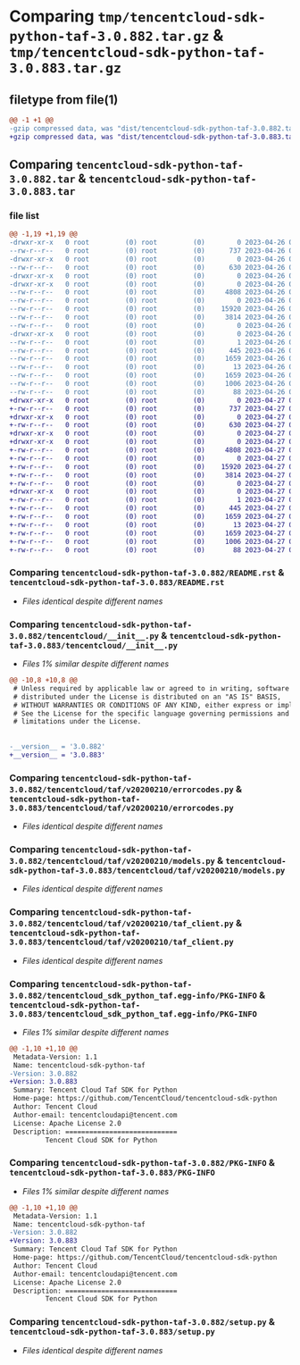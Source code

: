 # Comparing `tmp/tencentcloud-sdk-python-taf-3.0.882.tar.gz` & `tmp/tencentcloud-sdk-python-taf-3.0.883.tar.gz`

## filetype from file(1)

```diff
@@ -1 +1 @@
-gzip compressed data, was "dist/tencentcloud-sdk-python-taf-3.0.882.tar", last modified: Wed Apr 26 03:46:02 2023, max compression
+gzip compressed data, was "dist/tencentcloud-sdk-python-taf-3.0.883.tar", last modified: Thu Apr 27 00:48:45 2023, max compression
```

## Comparing `tencentcloud-sdk-python-taf-3.0.882.tar` & `tencentcloud-sdk-python-taf-3.0.883.tar`

### file list

```diff
@@ -1,19 +1,19 @@
-drwxr-xr-x   0 root         (0) root         (0)        0 2023-04-26 03:46:02.000000 tencentcloud-sdk-python-taf-3.0.882/
--rw-r--r--   0 root         (0) root         (0)      737 2023-04-26 03:46:02.000000 tencentcloud-sdk-python-taf-3.0.882/README.rst
-drwxr-xr-x   0 root         (0) root         (0)        0 2023-04-26 03:46:02.000000 tencentcloud-sdk-python-taf-3.0.882/tencentcloud/
--rw-r--r--   0 root         (0) root         (0)      630 2023-04-26 03:46:02.000000 tencentcloud-sdk-python-taf-3.0.882/tencentcloud/__init__.py
-drwxr-xr-x   0 root         (0) root         (0)        0 2023-04-26 03:46:02.000000 tencentcloud-sdk-python-taf-3.0.882/tencentcloud/taf/
-drwxr-xr-x   0 root         (0) root         (0)        0 2023-04-26 03:46:02.000000 tencentcloud-sdk-python-taf-3.0.882/tencentcloud/taf/v20200210/
--rw-r--r--   0 root         (0) root         (0)     4808 2023-04-26 03:46:02.000000 tencentcloud-sdk-python-taf-3.0.882/tencentcloud/taf/v20200210/errorcodes.py
--rw-r--r--   0 root         (0) root         (0)        0 2023-04-26 03:46:02.000000 tencentcloud-sdk-python-taf-3.0.882/tencentcloud/taf/v20200210/__init__.py
--rw-r--r--   0 root         (0) root         (0)    15920 2023-04-26 03:46:02.000000 tencentcloud-sdk-python-taf-3.0.882/tencentcloud/taf/v20200210/models.py
--rw-r--r--   0 root         (0) root         (0)     3814 2023-04-26 03:46:02.000000 tencentcloud-sdk-python-taf-3.0.882/tencentcloud/taf/v20200210/taf_client.py
--rw-r--r--   0 root         (0) root         (0)        0 2023-04-26 03:46:02.000000 tencentcloud-sdk-python-taf-3.0.882/tencentcloud/taf/__init__.py
-drwxr-xr-x   0 root         (0) root         (0)        0 2023-04-26 03:46:02.000000 tencentcloud-sdk-python-taf-3.0.882/tencentcloud_sdk_python_taf.egg-info/
--rw-r--r--   0 root         (0) root         (0)        1 2023-04-26 03:46:02.000000 tencentcloud-sdk-python-taf-3.0.882/tencentcloud_sdk_python_taf.egg-info/dependency_links.txt
--rw-r--r--   0 root         (0) root         (0)      445 2023-04-26 03:46:02.000000 tencentcloud-sdk-python-taf-3.0.882/tencentcloud_sdk_python_taf.egg-info/SOURCES.txt
--rw-r--r--   0 root         (0) root         (0)     1659 2023-04-26 03:46:02.000000 tencentcloud-sdk-python-taf-3.0.882/tencentcloud_sdk_python_taf.egg-info/PKG-INFO
--rw-r--r--   0 root         (0) root         (0)       13 2023-04-26 03:46:02.000000 tencentcloud-sdk-python-taf-3.0.882/tencentcloud_sdk_python_taf.egg-info/top_level.txt
--rw-r--r--   0 root         (0) root         (0)     1659 2023-04-26 03:46:02.000000 tencentcloud-sdk-python-taf-3.0.882/PKG-INFO
--rw-r--r--   0 root         (0) root         (0)     1006 2023-04-26 03:46:02.000000 tencentcloud-sdk-python-taf-3.0.882/setup.py
--rw-r--r--   0 root         (0) root         (0)       88 2023-04-26 03:46:02.000000 tencentcloud-sdk-python-taf-3.0.882/setup.cfg
+drwxr-xr-x   0 root         (0) root         (0)        0 2023-04-27 00:48:45.000000 tencentcloud-sdk-python-taf-3.0.883/
+-rw-r--r--   0 root         (0) root         (0)      737 2023-04-27 00:48:45.000000 tencentcloud-sdk-python-taf-3.0.883/README.rst
+drwxr-xr-x   0 root         (0) root         (0)        0 2023-04-27 00:48:45.000000 tencentcloud-sdk-python-taf-3.0.883/tencentcloud/
+-rw-r--r--   0 root         (0) root         (0)      630 2023-04-27 00:48:45.000000 tencentcloud-sdk-python-taf-3.0.883/tencentcloud/__init__.py
+drwxr-xr-x   0 root         (0) root         (0)        0 2023-04-27 00:48:45.000000 tencentcloud-sdk-python-taf-3.0.883/tencentcloud/taf/
+drwxr-xr-x   0 root         (0) root         (0)        0 2023-04-27 00:48:45.000000 tencentcloud-sdk-python-taf-3.0.883/tencentcloud/taf/v20200210/
+-rw-r--r--   0 root         (0) root         (0)     4808 2023-04-27 00:48:45.000000 tencentcloud-sdk-python-taf-3.0.883/tencentcloud/taf/v20200210/errorcodes.py
+-rw-r--r--   0 root         (0) root         (0)        0 2023-04-27 00:48:45.000000 tencentcloud-sdk-python-taf-3.0.883/tencentcloud/taf/v20200210/__init__.py
+-rw-r--r--   0 root         (0) root         (0)    15920 2023-04-27 00:48:45.000000 tencentcloud-sdk-python-taf-3.0.883/tencentcloud/taf/v20200210/models.py
+-rw-r--r--   0 root         (0) root         (0)     3814 2023-04-27 00:48:45.000000 tencentcloud-sdk-python-taf-3.0.883/tencentcloud/taf/v20200210/taf_client.py
+-rw-r--r--   0 root         (0) root         (0)        0 2023-04-27 00:48:45.000000 tencentcloud-sdk-python-taf-3.0.883/tencentcloud/taf/__init__.py
+drwxr-xr-x   0 root         (0) root         (0)        0 2023-04-27 00:48:45.000000 tencentcloud-sdk-python-taf-3.0.883/tencentcloud_sdk_python_taf.egg-info/
+-rw-r--r--   0 root         (0) root         (0)        1 2023-04-27 00:48:45.000000 tencentcloud-sdk-python-taf-3.0.883/tencentcloud_sdk_python_taf.egg-info/dependency_links.txt
+-rw-r--r--   0 root         (0) root         (0)      445 2023-04-27 00:48:45.000000 tencentcloud-sdk-python-taf-3.0.883/tencentcloud_sdk_python_taf.egg-info/SOURCES.txt
+-rw-r--r--   0 root         (0) root         (0)     1659 2023-04-27 00:48:45.000000 tencentcloud-sdk-python-taf-3.0.883/tencentcloud_sdk_python_taf.egg-info/PKG-INFO
+-rw-r--r--   0 root         (0) root         (0)       13 2023-04-27 00:48:45.000000 tencentcloud-sdk-python-taf-3.0.883/tencentcloud_sdk_python_taf.egg-info/top_level.txt
+-rw-r--r--   0 root         (0) root         (0)     1659 2023-04-27 00:48:45.000000 tencentcloud-sdk-python-taf-3.0.883/PKG-INFO
+-rw-r--r--   0 root         (0) root         (0)     1006 2023-04-27 00:48:45.000000 tencentcloud-sdk-python-taf-3.0.883/setup.py
+-rw-r--r--   0 root         (0) root         (0)       88 2023-04-27 00:48:45.000000 tencentcloud-sdk-python-taf-3.0.883/setup.cfg
```

### Comparing `tencentcloud-sdk-python-taf-3.0.882/README.rst` & `tencentcloud-sdk-python-taf-3.0.883/README.rst`

 * *Files identical despite different names*

### Comparing `tencentcloud-sdk-python-taf-3.0.882/tencentcloud/__init__.py` & `tencentcloud-sdk-python-taf-3.0.883/tencentcloud/__init__.py`

 * *Files 1% similar despite different names*

```diff
@@ -10,8 +10,8 @@
 # Unless required by applicable law or agreed to in writing, software
 # distributed under the License is distributed on an "AS IS" BASIS,
 # WITHOUT WARRANTIES OR CONDITIONS OF ANY KIND, either express or implied.
 # See the License for the specific language governing permissions and
 # limitations under the License.
 
 
-__version__ = '3.0.882'
+__version__ = '3.0.883'
```

### Comparing `tencentcloud-sdk-python-taf-3.0.882/tencentcloud/taf/v20200210/errorcodes.py` & `tencentcloud-sdk-python-taf-3.0.883/tencentcloud/taf/v20200210/errorcodes.py`

 * *Files identical despite different names*

### Comparing `tencentcloud-sdk-python-taf-3.0.882/tencentcloud/taf/v20200210/models.py` & `tencentcloud-sdk-python-taf-3.0.883/tencentcloud/taf/v20200210/models.py`

 * *Files identical despite different names*

### Comparing `tencentcloud-sdk-python-taf-3.0.882/tencentcloud/taf/v20200210/taf_client.py` & `tencentcloud-sdk-python-taf-3.0.883/tencentcloud/taf/v20200210/taf_client.py`

 * *Files identical despite different names*

### Comparing `tencentcloud-sdk-python-taf-3.0.882/tencentcloud_sdk_python_taf.egg-info/PKG-INFO` & `tencentcloud-sdk-python-taf-3.0.883/tencentcloud_sdk_python_taf.egg-info/PKG-INFO`

 * *Files 1% similar despite different names*

```diff
@@ -1,10 +1,10 @@
 Metadata-Version: 1.1
 Name: tencentcloud-sdk-python-taf
-Version: 3.0.882
+Version: 3.0.883
 Summary: Tencent Cloud Taf SDK for Python
 Home-page: https://github.com/TencentCloud/tencentcloud-sdk-python
 Author: Tencent Cloud
 Author-email: tencentcloudapi@tencent.com
 License: Apache License 2.0
 Description: ============================
         Tencent Cloud SDK for Python
```

### Comparing `tencentcloud-sdk-python-taf-3.0.882/PKG-INFO` & `tencentcloud-sdk-python-taf-3.0.883/PKG-INFO`

 * *Files 1% similar despite different names*

```diff
@@ -1,10 +1,10 @@
 Metadata-Version: 1.1
 Name: tencentcloud-sdk-python-taf
-Version: 3.0.882
+Version: 3.0.883
 Summary: Tencent Cloud Taf SDK for Python
 Home-page: https://github.com/TencentCloud/tencentcloud-sdk-python
 Author: Tencent Cloud
 Author-email: tencentcloudapi@tencent.com
 License: Apache License 2.0
 Description: ============================
         Tencent Cloud SDK for Python
```

### Comparing `tencentcloud-sdk-python-taf-3.0.882/setup.py` & `tencentcloud-sdk-python-taf-3.0.883/setup.py`

 * *Files identical despite different names*

